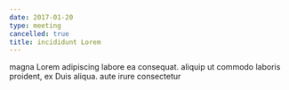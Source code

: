```yaml
---
date: 2017-01-20
type: meeting
cancelled: true
title: incididunt Lorem
---
```

magna Lorem adipiscing labore ea consequat. aliquip ut commodo laboris proident, ex Duis aliqua. aute irure consectetur